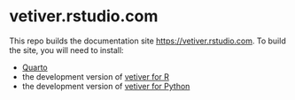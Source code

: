 # vetiver.rstudio.com

<!-- badges: start -->

<!-- badges: end -->

This repo builds the documentation site <https://vetiver.rstudio.com>.
To build the site, you will need to install:

-   [Quarto](https://quarto.org/)
-   the development version of [vetiver for R](https://github.com/rstudio/vetiver-r)
-   the development version of [vetiver for Python](https://github.com/rstudio/vetiver-python)
